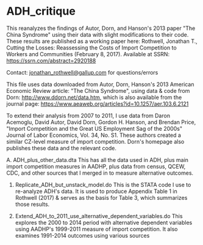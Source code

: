 # ADH_critique
This reanalyzes the findings of Autor, Dorn, and Hanson's 2013 paper "The China Syndrome" using their data with slight modifications to their code. These results are published as a working paper here:
Rothwell, Jonathan T., Cutting the Losses: Reassessing the Costs of Import Competition to Workers and Communities (February 8, 2017). Available at SSRN: https://ssrn.com/abstract=2920188

Contact: jonathan_rothwell@gallup.com for questions/errors

This file uses data downloaded from Autor, Dorn, Hanson's 2013 American Economic Review article: "The China Syndrome", using data & code from Dorn: http://www.ddorn.net/data.htm, which is also available from the journal page: 
https://www.aeaweb.org/articles?id=10.1257/aer.103.6.2121

To extend their analysis from 2007 to 2011, I use data from Daron Acemoglu, David Autor, David Dorn, Gordon H. Hanson, and Brendan Price, "Import Competition and the Great US Employment Sag of the 2000s" Journal of Labor Economics, Vol. 34, No. S1.
These authors created a similar CZ-level measure of import competition. Dorn's homepage also publishes these data and the relevant code.

A. ADH_plus_other_data.dta
This has all the data used in ADH, plus main import competition measures in AADHP, plus data from census, QCEW, CDC, and other sources that I merged in to measure alternative outcomes. 

1. Replicate_ADH_but_unstack_model.do
This is the STATA code I use to re-analyze ADH's data. It is used to produce Appendix Table 1 in Rothwell (2017) & serves as the basis for Table 3, which summarizes those results.

2. Extend_ADH_to_2011_use_alternative_dependent_variables.do
This explores the 2000 to 2014 period with alternative dependent variables using AADHP's 1999-2011 measure of import competition.
It also examines 1991-2014 outcomes using various sources



